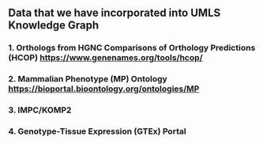 ## Data that we have incorporated into UMLS Knowledge Graph
### 1. Orthologs from HGNC Comparisons of Orthology Predictions (HCOP) https://www.genenames.org/tools/hcop/
### 2. Mammalian Phenotype (MP) Ontology https://bioportal.bioontology.org/ontologies/MP
### 3. IMPC/KOMP2
### 4. Genotype-Tissue Expression (GTEx) Portal 

